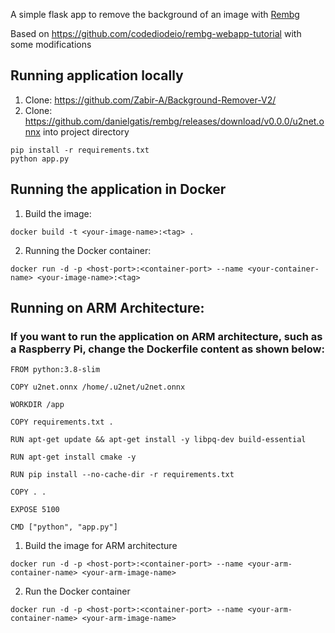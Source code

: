 A simple flask app to remove the background of an image with [Rembg](https://github.com/danielgatis/rembg)

Based on https://github.com/codediodeio/rembg-webapp-tutorial with some modifications


## Running application locally

1. Clone: https://github.com/Zabir-A/Background-Remover-V2/
2. Clone: https://github.com/danielgatis/rembg/releases/download/v0.0.0/u2net.onnx into project directory

```
pip install -r requirements.txt
python app.py
```

## Running the application in Docker 

1. Build the image:
```
docker build -t <your-image-name>:<tag> .
```

2. Running the Docker container:
```
docker run -d -p <host-port>:<container-port> --name <your-container-name> <your-image-name>:<tag>
```

## Running on ARM Architecture:
### If you want to run the application on ARM architecture, such as a Raspberry Pi, change the Dockerfile content as shown below:
```
FROM python:3.8-slim

COPY u2net.onnx /home/.u2net/u2net.onnx

WORKDIR /app

COPY requirements.txt .

RUN apt-get update && apt-get install -y libpq-dev build-essential

RUN apt-get install cmake -y

RUN pip install --no-cache-dir -r requirements.txt

COPY . .

EXPOSE 5100

CMD ["python", "app.py"]
```
1. Build the image for ARM architecture
```
docker run -d -p <host-port>:<container-port> --name <your-arm-container-name> <your-arm-image-name>
```
2. Run the Docker container
```
docker run -d -p <host-port>:<container-port> --name <your-arm-container-name> <your-arm-image-name>
```
